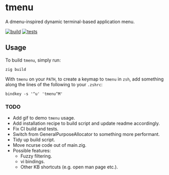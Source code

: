 # tmenu
A dmenu-inspired dynamic terminal-based application menu.

[![build](https://github.com/deforde/tmenu/actions/workflows/build.yml/badge.svg)](https://github.com/deforde/tmenu/actions/workflows/build.yml)
[![tests](https://github.com/deforde/tmenu/actions/workflows/test.yml/badge.svg)](https://github.com/deforde/tmenu/actions/workflows/test.yml)


## Usage
To build `tmenu`, simply run:
```
zig build
```

With `tmenu` on your `PATH`, to create a keymap to `tmenu` in `zsh`, add something along the lines of the following to your `.zshrc`:
```
bindkey -s '^u' 'tmenu^M'
```

### TODO
- Add gif to demo `tmenu` usage.
- Add installation recipe to build script and update readme accordingly.
- Fix CI build and tests.
- Switch from GeneralPurposeAllocator to something more performant.
- Tidy up build script.
- Move ncurse code out of main.zig.
- Possible features:
    - Fuzzy filtering.
    - vi bindings.
    - Other KB shortcuts (e.g. open man page etc.).

